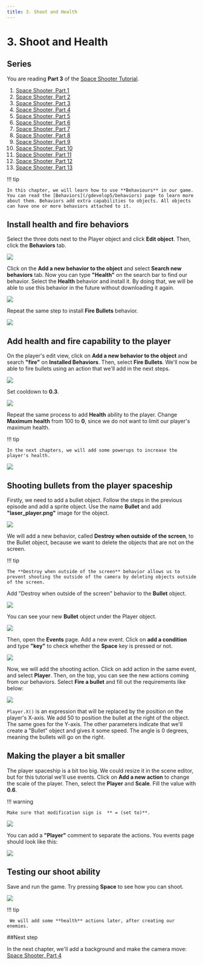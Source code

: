 ```yaml
---
title: 3. Shoot and Health
---
```

# 3. Shoot and Health

## Series

You are reading **Part 3** of the [Space Shooter Tutorial](/gdevelop5/tutorials/space-shooter).

1. [Space Shooter, Part 1](/gdevelop5/tutorials/space-shooter)
2. [Space Shooter, Part 2](/gdevelop5/tutorials/space-shooter/2-move-player)
3. [Space Shooter, Part 3](/gdevelop5/tutorials/space-shooter/3-shoot-and-health)
4. [Space Shooter, Part 4](/gdevelop5/tutorials/space-shooter/4-background-and-camera)
5. [Space Shooter, Part 5](/gdevelop5/tutorials/space-shooter/5-enemies)
6. [Space Shooter, Part 6](/gdevelop5/tutorials/space-shooter/6-enemy-mechanics)
7. [Space Shooter, Part 7](/gdevelop5/tutorials/space-shooter/7-meteors)
8. [Space Shooter, Part 8](/gdevelop5/tutorials/space-shooter/8-powerups)
9. [Space Shooter, Part 9](/gdevelop5/tutorials/space-shooter/9-ui)
10. [Space Shooter, Part 10](/gdevelop5/tutorials/space-shooter/10-sound-effects-music)
11. [Space Shooter, Part 11](/gdevelop5/tutorials/space-shooter/11-visual-effects)
12. [Space Shooter, Part 12](/gdevelop5/tutorials/space-shooter/12-levels)
13. [Space Shooter, Part 13](/gdevelop5/tutorials/space-shooter/13-main-menu)

!!! tip

    In this chapter, we will learn how to use **Behaviours** in our game. You can read the [Behaviors](/gdevelop5/behaviors) page to learn more about them. Behaviors add extra capabilities to objects. All objects can have one or more behaviors attached to it.

## Install health and fire behaviors

Select the three dots next to the Player object and click **Edit object**. Then, click the **Behaviors** tab.

![](/gdevelop5/tutorials/space-shooter/space-shooter-add-a-behaviour-2.gif)

Click on the **Add a new behavior to the object** and select **Search new behaviors** tab. Now you can type **"Health"** on the search bar to find our behavior. Select the **Health** behavior and install it. By doing that, we will be able to use this behavior in the future without downloading it again.

![](/gdevelop5/tutorials/space-shooter/space-shooter-search-behavior-2.gif)

Repeat the same step to install **Fire Bullets** behavior.

![](/gdevelop5/tutorials/space-shooter/space-shooter-install-fire-behavior-2.gif)

## Add health and fire capability to the player
On the player's edit view, click on **Add a new behavior to the object** and search **"fire"** on **Installed Behaviors**. Then, select **Fire Bullets**. We'll now be able to fire bullets using an action that we'll add in the next steps.

![](/gdevelop5/tutorials/space-shooter/space-shooter-add-fire-behavior-2.gif)

 Set cooldown to **0.3**.

![](/gdevelop5/tutorials/space-shooter/space-shooter-fire-behavior-set-0.3.png)

Repeat the same process to add **Health** ability to the player. Change **Maximum health**  from 100 to **0**, since we do not want to limit our player's maximum health.

!!! tip

    In the next chapters, we will add some powerups to increase the player's health.

![](/gdevelop5/tutorials/space-shooter/space-shooter-add-health-behavior-2.gif)

## Shooting bullets from the player spaceship

Firstly, we need to add a bullet object. Follow the steps in the previous episode and add a sprite object. Use the name **Bullet** and add **"laser_player.png"** image for the object.

![](/gdevelop5/tutorials/space-shooter/space-shooter-add-bullet-2.gif)

We will add a new behavior, called **Destroy when outside of the screen**, to the Bullet object, because we want to delete the objects that are not on the screen.

!!! tip

    The **Destroy when outside of the screen** behavior allows us to prevent shooting the outside of the camera by deleting objects outside of the screen.

Add "Destroy when outside of the screen" behavior to the **Bullet** object.

![](/gdevelop5/tutorials/space-shooter/space-shooter-bullet-behavior-min.gif)

You can see your new **Bullet** object under the Player object.

![](/gdevelop5/tutorials/space-shooter/space-shooter-bullet.png)

Then, open the **Events** page. Add a new event. Click on **add a condition** and type **"key"** to check whether the **Space** key is pressed or not.

![](/gdevelop5/tutorials/space-shooter/space-shooter-add-space-key.png)

Now, we will add the shooting action. Click on add action in the same event, and select **Player**. Then, on the top, you can see the new actions coming from our behaviors. Select **Fire a bullet** and fill out the requirements like below:

![](/gdevelop5/tutorials/space-shooter/space-shooter-add-fire.png)

`Player.X()` is an expression that will be replaced by the position on the player's X-axis. We add 50 to position the bullet at the right of the object. The same goes for the Y-axis.
The other parameters indicate that we'll create a "Bullet" object and gives it some speed. The angle is 0 degrees, meaning the bullets will go on the right.

## Making the player a bit smaller

The player spaceship is a bit too big. We could resize it in the scene editor, but for this tutorial we'll use events. Click on **Add a new action** to change the scale of the player. Then, select the **Player** and **Scale**. Fill the value with **0.6**.

!!! warning

    Make sure that modification sign is  ** = (set to)**.

![](/gdevelop5/tutorials/space-shooter/space-shooter-change-player-scale.png)

You can add a **"Player"** comment to separate the actions. You events page should look like this:

![](/gdevelop5/tutorials/space-shooter/space-shooter-ending-of-chapter-3.png)

## Testing our shoot ability

Save and run the game. Try pressing **Space** to see how you can shoot.

![](/gdevelop5/tutorials/space-shooter/space-shooter-chapter-3-demo.gif)

!!! tip

     We will add some **health** actions later, after creating our enemies.

##Next step

In the next chapter, we'll add a background and make the camera move: [Space Shooter, Part 4](/gdevelop5/tutorials/space-shooter/4-background-and-camera)
